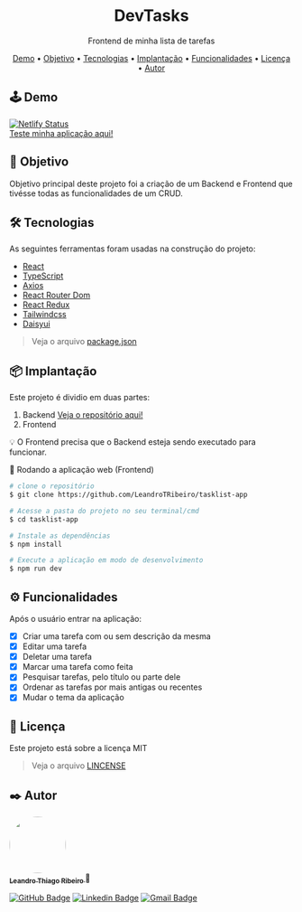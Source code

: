 <h1 align="center">DevTasks</h1>
<p align="center">Frontend de minha lista de tarefas</p>

<p align="center">
 <a href="#demo">Demo</a> •
 <a href="#objetivo">Objetivo</a> •
 <a href="#tecnologias">Tecnologias</a> •
 <a href="#implantacao">Implantação</a> •
 <a href="#funcionalidades">Funcionalidades</a> • 
 <a href="#licenca">Licença</a> • 
 <a href="#autor">Autor</a>
</p>

<h2 id="demo">🕹️ Demo</h2>

[![Netlify Status](https://api.netlify.com/api/v1/badges/cff2323a-f213-4823-a101-0d192876fd4d/deploy-status)](https://app.netlify.com/sites/inspiring-syrniki-2b818f/deploys)
<br><a href="https://dev-tasks.netlify.app" target="_blank">Teste minha aplicação aqui!</a>

<h2 id="objetivo">📖 Objetivo</h2>
<p>Objetivo principal deste projeto foi a criação de um Backend e Frontend que tivésse todas as funcionalidades de um CRUD.</p>

<h2 id="tecnologias">🛠 Tecnologias</h2>

As seguintes ferramentas foram usadas na construção do projeto:

- [React](https://pt-br.reactjs.org/)
- [TypeScript](https://www.typescriptlang.org/)
- [Axios](https://axios-http.com/)
- [React Router Dom](https://reactrouter.com/en/main)
- [React Redux](https://react-redux.js.org/)
- [Tailwindcss](https://tailwindcss.com/)
- [Daisyui](https://daisyui.com/)

> Veja o arquivo  [package.json](https://github.com/LeandroTRibeiro/tasklist-app/blob/main/package.json)

<h2 id="implantacao">📦 Implantação</h2>

Este projeto é dividio em duas partes:

1. Backend <a href="https://github.com/LeandroTRibeiro/api-tasklist" target="_blank">Veja o repositório aqui!</a>
2. Frontend

💡 O Frontend precisa que o Backend esteja sendo executado para funcionar.

🧭 Rodando a aplicação web (Frontend)

```bash
# clone o repositório
$ git clone https://github.com/LeandroTRibeiro/tasklist-app

# Acesse a pasta do projeto no seu terminal/cmd
$ cd tasklist-app

# Instale as dependências
$ npm install

# Execute a aplicação em modo de desenvolvimento
$ npm run dev
```

<h2 id="funcionalidades">⚙️ Funcionalidades</h2>

Após o usuário entrar na aplicação:
- [x] Criar uma tarefa com ou sem descrição da mesma
- [x] Editar uma tarefa
- [x] Deletar uma tarefa
- [x] Marcar uma tarefa como feita
- [x] Pesquisar tarefas, pelo título ou parte dele
- [x] Ordenar as tarefas por mais antigas ou recentes
- [x] Mudar o tema da aplicação
	
<h2 id="licenca">📝 Licença</h2>

Este projeto está sobre a licença MIT 
> Veja o arquivo [LINCENSE](https://github.com/LeandroTRibeiro/tasklist-app/blob/main/LICENSE)

<h2 id="autor">✒️ Autor</h2>

<a href="https://github.com/LeandroTRibeiro">
 <img style="border-radius: 50%;" src="https://avatars.githubusercontent.com/u/111009157?s=400&u=ccf989df0bb9cf41495186f2bc0564c1b03b0d4e&v=4" width="100px;" alt=""/>
 <br />
 <sub><b>Leandro Thiago Ribeiro </b></sub></a>👋
 <br />
 
[![GitHub Badge](https://img.shields.io/badge/-LeandroTRibeiro-black?style=flat-square&logo=GitHub&logoColor=white&link=https://github.com/LeandroTRibeiro)](https://github.com/LeandroTRibeiro)
[![Linkedin Badge](https://img.shields.io/badge/-LeandroRibeiro-blue?style=flat-square&logo=Linkedin&logoColor=white&link=https://www.linkedin.com/in/leandro-ribeiro-2a8a8b24b/)](https://www.linkedin.com/in/leandro-ribeiro-2a8a8b24b/) 
[![Gmail Badge](https://img.shields.io/badge/-leandrothiago_ribeiro@hotmail.com-c14438?style=flat-square&logo=Gmail&logoColor=white&link=mailto:leandrothiago_ribeiro@hotmail.com)](mailto:leandrothiago_ribeiro@hotmail.com)

